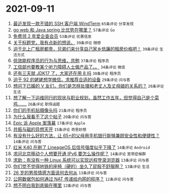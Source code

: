 # 2021-09-11

1. [最近发现一款不错的 SSH 客户端 WindTerm](https://www.v2ex.com/t/801168) `65条评论` `分享发现`
1. [go web 和 Java spring 比优势在哪里？](https://www.v2ex.com/t/801212) `57条评论` `Go`
1. [免费领 2 年爱企查会员](https://www.v2ex.com/t/801229) `53条评论` `优惠信息`
1. [关于标题党，我有点新的想说。](https://www.v2ex.com/t/801183) `39条评论` `随想`
1. [迫于北上广租房都贵，兄弟们来分享自己家乡低廉的租房价格吧！](https://www.v2ex.com/t/801194) `39条评论` `生活方式`
1. [低效能程序员的行为与思维，共勉](https://www.v2ex.com/t/801228) `37条评论` `程序员`
1. [工信部也要教某个听力障碍人士做产品了。。](https://www.v2ex.com/t/801269) `34条评论` `微信`
1. [还有三天就 JDK17 了，大家还在用 8 吗](https://www.v2ex.com/t/801237) `30条评论` `程序员`
1. [迫于 92 的姥姥想学微信，求推荐合适的设备](https://www.v2ex.com/t/801206) `29条评论` `问与答`
1. [想问下已婚的 V 友们，你们是怎样处理和老丈人及丈母娘的关系的？](https://www.v2ex.com/t/801178) `26条评论` `生活`
1. [想了解一下运维同行的现状与职业规划，虽然工作五年，但觉得自己是个菜鸡.......](https://www.v2ex.com/t/801191) `26条评论` `职场话题`
1. [你们的手机贴摄像头吗](https://www.v2ex.com/t/801222) `21条评论` `程序员`
1. [为什么我看不了这个帖子](https://www.v2ex.com/t/801220) `20条评论` `问与答`
1. [Epic 诉 Apple 案落幕](https://www.v2ex.com/t/801197) `17条评论` `Apple`
1. [共振与磁的异想天开](https://www.v2ex.com/t/801305) `15条评论` `奇思妙想`
1. [有没有什么好的方法，让 65+的父母用手机银行能够兼顾安全性和便捷性？](https://www.v2ex.com/t/801217) `14条评论` `问与答`
1. [红米 K40 在刷了 LineageOS 后信号强度似乎下降了](https://www.v2ex.com/t/801170) `14条评论` `Android`
1. [求问北京移动个人想要开通 IPv6 要怎么操作呢？](https://www.v2ex.com/t/801166) `14条评论` `宽带症候群`
1. [求助：有没有一种 Linux 系统可以实现远程登录浏览器](https://www.v2ex.com/t/801261) `13条评论` `问与答`
1. [你们觉不觉得地铁的座椅（硬的）坐久了屁股不舒服啊？](https://www.v2ex.com/t/801243) `13条评论` `生活`
1. [26 岁的男孩情感方面该何去何从](https://www.v2ex.com/t/801182) `13条评论` `问与答`
1. [公网数据包如何通过 NAT 传递给内网的程序？](https://www.v2ex.com/t/801291) `12条评论` `问与答`
1. [想不明白我到底输在哪里](https://www.v2ex.com/t/801277) `12条评论` `问与答`
